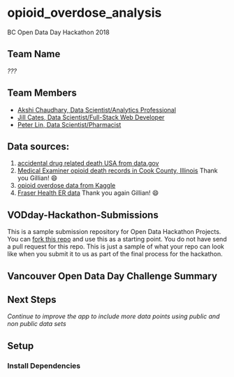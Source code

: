 # opioid_overdose_analysis
BC Open Data Day Hackathon 2018

## Team Name

*???*

## Team Members

- [Akshi Chaudhary, Data Scientist/Analytics Professional](https://www.linkedin.com/in/akshi-chaudhary/)
- [Jill Cates, Data Scientist/Full-Stack Web Developer](https://www.linkedin.com/in/jill-cates-44bb9147/)
- [Peter Lin, Data Scientist/Pharmacist](https://www.linkedin.com/in/peterlinmds/)

## Data sources:
1. [accidental drug related death USA from data.gov](https://catalog.data.gov/dataset/accidental-drug-related-deaths-january-2012-sept-2015/resource/44580a89-a260-4844-8ead-35736f395389)
2. [Medical Examiner opioid death records in Cook County, Illinois](http://opioidmappinginitiative-opioidepidemic.opendata.arcgis.com/datasets/6c7ae2a98a8e4aedaf427e03999c89ed_1) Thank you Gillian! :smile:
3. [opioid overdose data from Kaggle](https://www.kaggle.com/apryor6/us-opiate-prescriptions/data)
4. [Fraser Health ER data](https://github.com/healthhackathon) Thank you again Gillian! :smile:

## VODday-Hackathon-Submissions

This is a sample submission repository for Open Data Hackathon Projects. You can [fork this repo](https://help.github.com/articles/fork-a-repo/) and use this as a starting point. You do not have send a pull request for this repo. This is just a sample of what your repo can look like when you submit it to us as part of the final process for the hackathon.


## Vancouver Open Data Day Challenge Summary


## Next Steps
*Continue to improve the app to include more data points using public and non public data sets*



## Setup
### Install Dependencies

